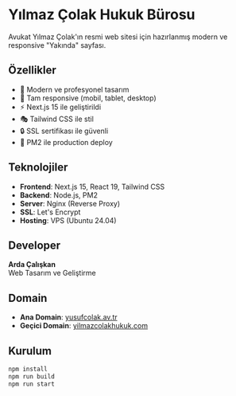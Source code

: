 # Yılmaz Çolak Hukuk Bürosu

Avukat Yılmaz Çolak'ın resmi web sitesi için hazırlanmış modern ve responsive "Yakında" sayfası.

## Özellikler

- 🎨 Modern ve profesyonel tasarım
- 📱 Tam responsive (mobil, tablet, desktop)
- ⚡ Next.js 15 ile geliştirildi
- 🎭 Tailwind CSS ile stil
- 🔒 SSL sertifikası ile güvenli
- 🚀 PM2 ile production deploy

## Teknolojiler

- **Frontend**: Next.js 15, React 19, Tailwind CSS
- **Backend**: Node.js, PM2
- **Server**: Nginx (Reverse Proxy)
- **SSL**: Let's Encrypt
- **Hosting**: VPS (Ubuntu 24.04)

## Developer

**Arda Çalışkan**  
Web Tasarım ve Geliştirme

## Domain

- **Ana Domain**: [yusufcolak.av.tr](https://yusufcolak.av.tr)
- **Geçici Domain**: [yilmazcolakhukuk.com](https://yilmazcolakhukuk.com)

## Kurulum

```bash
npm install
npm run build
npm run start